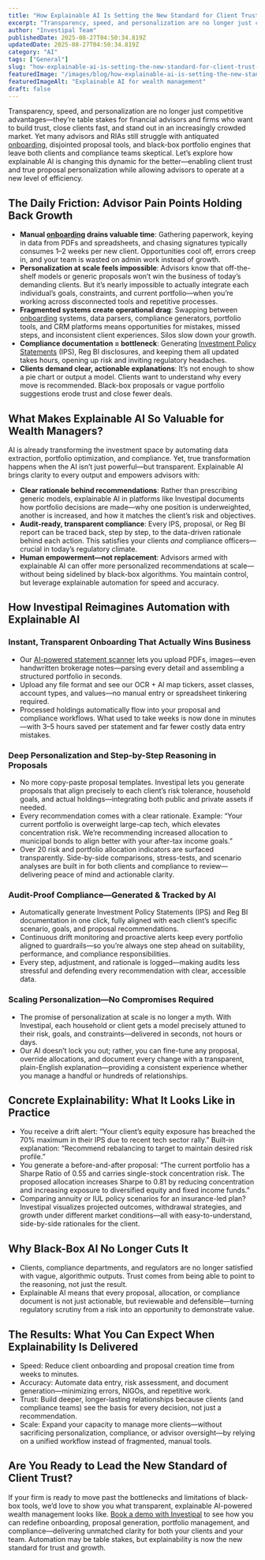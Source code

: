 ```yaml
---
title: "How Explainable AI Is Setting the New Standard for Client Trust and Proposal Personalization in Wealth Management"
excerpt: "Transparency, speed, and personalization are no longer just competitive advantages-they’re table stakes for financial advisors and firms who want to build trust, close clients fast, and stand out in an increasingly."
author: "Investipal Team"
publishedDate: 2025-08-27T04:50:34.819Z
updatedDate: 2025-08-27T04:50:34.819Z
category: "AI"
tags: ["General"]
slug: "how-explainable-ai-is-setting-the-new-standard-for-client-trust-and-proposal-personalization-in-wealth-management"
featuredImage: "/images/blog/how-explainable-ai-is-setting-the-new-standard-for-client-trust-and-proposal-personalization-in-wealth-management__hero.jpg"
featuredImageAlt: "Explainable AI for wealth management"
draft: false
---
```

<p>Transparency, speed, and personalization are no longer just competitive advantages—they’re table stakes for financial advisors and firms who want to build trust, close clients fast, and stand out in an increasingly crowded market. Yet many advisors and RIAs still struggle with antiquated <a href="/blog/category/onboarding">onboarding</a>, disjointed proposal tools, and black-box portfolio engines that leave both clients and compliance teams skeptical. Let’s explore how explainable AI is changing this dynamic for the better—enabling client trust and true proposal personalization while allowing advisors to operate at a new level of efficiency.</p>

<h2>The Daily Friction: Advisor Pain Points Holding Back Growth</h2>
<ul><li><strong>Manual <a href="/blog/category/onboarding">onboarding</a> drains valuable time</strong>: Gathering paperwork, keying in data from PDFs and spreadsheets, and chasing signatures typically consumes 1–2 weeks per new client. Opportunities cool off, errors creep in, and your team is wasted on admin work instead of growth.</li><li><strong>Personalization at scale feels impossible</strong>: Advisors know that off-the-shelf models or generic proposals won’t win the business of today’s demanding clients. But it’s nearly impossible to actually integrate each individual’s goals, constraints, and current portfolio—when you’re working across disconnected tools and repetitive processes.</li><li><strong>Fragmented systems create operational drag</strong>: Swapping between <a href="/blog/category/onboarding">onboarding</a> systems, data parsers, compliance generators, portfolio tools, and CRM platforms means opportunities for mistakes, missed steps, and inconsistent client experiences. Silos slow down your growth.</li><li><strong>Compliance documentation = bottleneck</strong>: Generating <a href="/features/investment-policy-statements">Investment Policy Statements</a> (IPS), Reg BI disclosures, and keeping them all updated takes hours, opening up risk and inviting regulatory headaches.</li><li><strong>Clients demand clear, actionable explanations</strong>: It’s not enough to show a pie chart or output a model. Clients want to understand why every move is recommended. Black-box proposals or vague portfolio suggestions erode trust and close fewer deals.</li></ul>

<h2>What Makes Explainable AI So Valuable for Wealth Managers?</h2>
<p>AI is already transforming the investment space by automating data extraction, portfolio optimization, and compliance. Yet, true transformation happens when the AI isn’t just powerful—but transparent. Explainable AI brings clarity to every output and empowers advisors with:</p>
<ul><li><strong>Clear rationale behind recommendations</strong>: Rather than prescribing generic models, explainable AI in platforms like Investipal documents how portfolio decisions are made—why one position is underweighted, another is increased, and how it matches the client’s risk and objectives.</li><li><strong>Audit-ready, transparent compliance</strong>: Every IPS, proposal, or Reg BI report can be traced back, step by step, to the data-driven rationale behind each action. This satisfies your clients <em>and</em> compliance officers—crucial in today’s regulatory climate.</li><li><strong>Human empowerment—not replacement</strong>: Advisors armed with explainable AI can offer more personalized recommendations at scale—without being sidelined by black-box algorithms. You maintain control, but leverage explainable automation for speed and accuracy.</li></ul>

<h2>How Investipal Reimagines Automation with Explainable AI</h2>

<h3>Instant, Transparent Onboarding That Actually Wins Business</h3>
<ul><li>Our <a href="/">AI-powered statement scanner</a> lets you upload PDFs, images—even handwritten brokerage notes—parsing every detail and assembling a structured portfolio in seconds.</li><li>Upload any file format and see our OCR + AI map tickers, asset classes, account types, and values—no manual entry or spreadsheet tinkering required.</li><li>Processed holdings automatically flow into your proposal and compliance workflows. What used to take weeks is now done in minutes—with 3–5 hours saved per statement and far fewer costly data entry mistakes.</li></ul>

<h3>Deep Personalization and Step-by-Step Reasoning in Proposals</h3>
<ul><li>No more copy-paste proposal templates. Investipal lets you generate proposals that align precisely to each client’s risk tolerance, household goals, and actual holdings—integrating both public and private assets if needed.</li><li>Every recommendation comes with a clear rationale. Example: “Your current portfolio is overweight large-cap tech, which elevates concentration risk. We’re recommending increased allocation to municipal bonds to align better with your after-tax income goals.”</li><li>Over 20 risk and portfolio allocation indicators are surfaced transparently. Side-by-side comparisons, stress-tests, and scenario analyses are built in for both clients and compliance to review—delivering peace of mind and actionable clarity.</li></ul>

<h3>Audit-Proof Compliance—Generated & Tracked by AI</h3>
<ul><li>Automatically generate Investment Policy Statements (IPS) and Reg BI documentation in one click, fully aligned with each client’s specific scenario, goals, and proposal recommendations.</li><li>Continuous drift monitoring and proactive alerts keep every portfolio aligned to guardrails—so you’re always one step ahead on suitability, performance, and compliance responsibilities.</li><li>Every step, adjustment, and rationale is logged—making audits less stressful and defending every recommendation with clear, accessible data.</li></ul>

<h3>Scaling Personalization—No Compromises Required</h3>
<ul><li>The promise of personalization at scale is no longer a myth. With Investipal, each household or client gets a model precisely attuned to their risk, goals, and constraints—delivered in seconds, not hours or days.</li><li>Our AI doesn’t lock you out; rather, you can fine-tune any proposal, override allocations, and document every change with a transparent, plain-English explanation—providing a consistent experience whether you manage a handful or hundreds of relationships.</li></ul>

<h2>Concrete Explainability: What It Looks Like in Practice</h2>
<ul><li>You receive a drift alert: “Your client’s equity exposure has breached the 70% maximum in their IPS due to recent tech sector rally.” Built-in explanation: “Recommend rebalancing to target to maintain desired risk profile.”</li><li>You generate a before-and-after proposal: “The current portfolio has a Sharpe Ratio of 0.55 and carries single-stock concentration risk. The proposed allocation increases Sharpe to 0.81 by reducing concentration and increasing exposure to diversified equity and fixed income funds.”</li><li>Comparing annuity or IUL policy scenarios for an insurance-led plan? Investipal visualizes projected outcomes, withdrawal strategies, and growth under different market conditions—all with easy-to-understand, side-by-side rationales for the client.</li></ul>

<h2>Why Black-Box AI No Longer Cuts It</h2>
<ul><li>Clients, compliance departments, and regulators are no longer satisfied with vague, algorithmic outputs. Trust comes from being able to point to the reasoning, not just the result.</li><li>Explainable AI means that every proposal, allocation, or compliance document is not just actionable, but reviewable and defensible—turning regulatory scrutiny from a risk into an opportunity to demonstrate value.</li></ul>

<h2>The Results: What You Can Expect When Explainability Is Delivered</h2>
<ul><li>Speed: Reduce client onboarding and proposal creation time from weeks to minutes.</li><li>Accuracy: Automate data entry, risk assessment, and document generation—minimizing errors, NIGOs, and repetitive work.</li><li>Trust: Build deeper, longer-lasting relationships because clients (and compliance teams) see the basis for every decision, not just a recommendation.</li><li>Scale: Expand your capacity to manage more clients—without sacrificing personalization, compliance, or advisor oversight—by relying on a unified workflow instead of fragmented, manual tools.</li></ul>

<h2>Are You Ready to Lead the New Standard of Client Trust?</h2>
<p>If your firm is ready to move past the bottlenecks and limitations of black-box tools, we’d love to show you what transparent, explainable AI-powered wealth management looks like. <a href="/">Book a demo with Investipal</a> to see how you can redefine onboarding, proposal generation, portfolio management, and compliance—delivering unmatched clarity for both your clients and your team. Automation may be table stakes, but explainability is now the new standard for trust and growth.</p>



